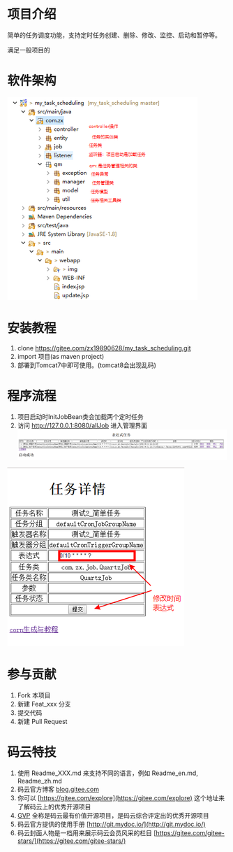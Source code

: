 # 项目介绍

简单的任务调度功能，支持定时任务创建、删除、修改、监控、启动和暂停等。

满足一般项目的

# 软件架构

![输入图片说明](./src/main/webapp/img/jg.png "jg.png")

# 安装教程

1. clone https://gitee.com/zx19890628/my_task_scheduling.git
2. import 项目(as maven project)
3. 部署到Tomcat7中即可使用。(tomcat8会出现乱码)

# 程序流程

1. 项目启动时InitJobBean类会加载两个定时任务
2. 访问 http://127.0.0.1:8080/allJob 进入管理界面
![输入图片说明](./src/main/webapp/img/manager.png "manager.png")

![输入图片说明](./src/main/webapp/img/info.png "info.png")
# 参与贡献

1. Fork 本项目
2. 新建 Feat_xxx 分支
3. 提交代码
4. 新建 Pull Request


# 码云特技

1. 使用 Readme\_XXX.md 来支持不同的语言，例如 Readme\_en.md, Readme\_zh.md
2. 码云官方博客 [blog.gitee.com](https://blog.gitee.com)
3. 你可以 [https://gitee.com/explore](https://gitee.com/explore) 这个地址来了解码云上的优秀开源项目
4. [GVP](https://gitee.com/gvp) 全称是码云最有价值开源项目，是码云综合评定出的优秀开源项目
5. 码云官方提供的使用手册 [http://git.mydoc.io/](http://git.mydoc.io/)
6. 码云封面人物是一档用来展示码云会员风采的栏目 [https://gitee.com/gitee-stars/](https://gitee.com/gitee-stars/)